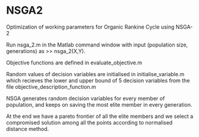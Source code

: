 # NSGA2
Optimization of working parameters for Organic Rankine Cycle using NSGA-2

Run nsga_2.m in the Matlab command window with input (population size, generations) as >> nsga_2(X,Y).

Objective functions are defined in evaluate_objective.m

Random values of decision variables are initialised in initialise_variable.m which recieves the lower and upper bound
of 5 decision variables from the file objective_description_function.m

NSGA generates random decision variables for every member of population,
and keeps on saving the most elite member in every generation.

At the end we have a pareto frontier of all the elite members and we select a compromised solution among all the points
according to normalised distance method.
